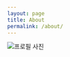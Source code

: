 ```yaml
---
layout: page
title: About
permalink: /about/
---
```



![프로필 사진](https://s.gravatar.com/avatar/e9901ead5170ea95542582d3faff30a9?s=400)

